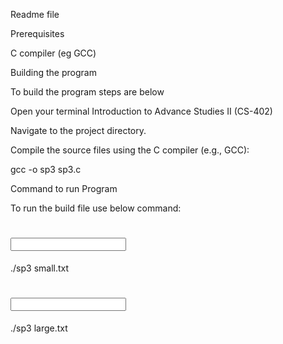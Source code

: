 Readme file  

Prerequisites 

C compiler (eg GCC) 

Building the program

To build the program steps are below   

Open your terminal Introduction to Advance Studies II (CS-402) 

Navigate to the project directory.   

Compile the source files using the C compiler (e.g., GCC):
 
gcc -o sp3 sp3.c

Command to run Program 

To run the build file use below command: 

# <build file name> <input data file name> 
./sp3 small.txt

# <build file name> <input data file name> 
./sp3 large.txt